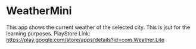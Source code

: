 # WeatherMini
This app shows the current weather of the selected city.
This is  jsut for the learning purposes.
PlayStore Link: 
https://play.google.com/store/apps/details?id=com.Weather.Lite
